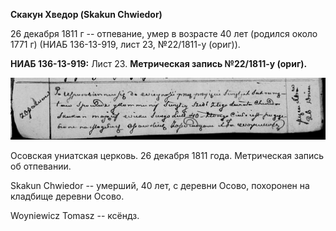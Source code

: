 **Скакун Хведор (Skakun Chwiedor)**

26 декабря 1811 г -- отпевание, умер в возрасте 40 лет (родился около
1771 г) (НИАБ 136-13-919, лист 23, №22/1811-у (ориг)).

**НИАБ 136-13-919:** Лист 23. **Метрическая запись №22/1811-у (ориг).**

![](./media/5ffa94a9c7804e7358cb765eb2a916598d94147b.png)

Осовская униатская церковь. 26 декабря 1811 года. Метрическая запись об
отпевании.

Skakun Chwiedor -- умерший, 40 лет, с деревни Осово, похоронен на
кладбище деревни Осово.

Woyniewicz Tomasz -- ксёндз.
